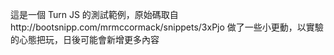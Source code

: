 這是一個 Turn JS 的測試範例，原始碼取自http://bootsnipp.com/mrmccormack/snippets/3xPjo
做了一些小更動，以實驗的心態把玩，日後可能會新增更多內容
